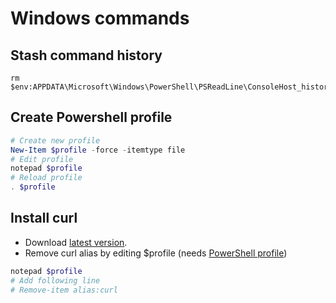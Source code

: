 # Windows commands

## Stash command history

```Shell
rm $env:APPDATA\Microsoft\Windows\PowerShell\PSReadLine\ConsoleHost_history.txt
```

<a name="profile"></a>
## Create Powershell profile

```powershell
# Create new profile
New-Item $profile -force -itemtype file
# Edit profile
notepad $profile
# Reload profile
. $profile
```

## Install curl

- Download [latest version](https://curl.haxx.se/windows/).
- Remove curl alias by editing $profile (needs [PowerShell profile](#profile))

```powershell
notepad $profile
# Add following line
# Remove-item alias:curl
```
